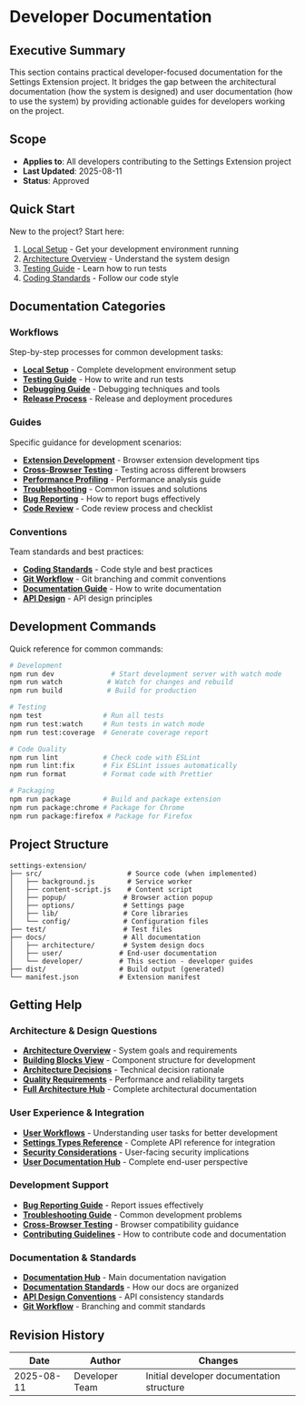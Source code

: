 # Developer Documentation

## Executive Summary

This section contains practical developer-focused documentation for the Settings Extension project. It bridges the gap between the architectural documentation (how the system is designed) and user documentation (how to use the system) by providing actionable guides for developers working on the project.

## Scope

- **Applies to**: All developers contributing to the Settings Extension project
- **Last Updated**: 2025-08-11
- **Status**: Approved

## Quick Start

New to the project? Start here:

1. [Local Setup](workflows/local-setup.md) - Get your development environment running
2. [Architecture Overview](../architecture/README.md) - Understand the system design
3. [Testing Guide](workflows/testing-guide.md) - Learn how to run tests
4. [Coding Standards](conventions/coding-standards.md) - Follow our code style

## Documentation Categories

### Workflows

Step-by-step processes for common development tasks:

- **[Local Setup](workflows/local-setup.md)** - Complete development environment setup
- **[Testing Guide](workflows/testing-guide.md)** - How to write and run tests
- **[Debugging Guide](workflows/debugging-guide.md)** - Debugging techniques and tools
- **[Release Process](workflows/release-process.md)** - Release and deployment procedures

### Guides

Specific guidance for development scenarios:

- **[Extension Development](guides/extension-development.md)** - Browser extension development tips
- **[Cross-Browser Testing](guides/cross-browser-testing.md)** - Testing across different browsers
- **[Performance Profiling](guides/performance-profiling.md)** - Performance analysis guide
- **[Troubleshooting](guides/troubleshooting.md)** - Common issues and solutions
- **[Bug Reporting](guides/bug-reporting.md)** - How to report bugs effectively
- **[Code Review](guides/code-review.md)** - Code review process and checklist

### Conventions

Team standards and best practices:

- **[Coding Standards](conventions/coding-standards.md)** - Code style and best practices
- **[Git Workflow](conventions/git-workflow.md)** - Git branching and commit conventions
- **[Documentation Guide](conventions/documentation-guide.md)** - How to write documentation
- **[API Design](conventions/api-design.md)** - API design principles

## Development Commands

Quick reference for common commands:

```bash
# Development
npm run dev              # Start development server with watch mode
npm run watch           # Watch for changes and rebuild
npm run build           # Build for production

# Testing
npm test               # Run all tests
npm run test:watch     # Run tests in watch mode
npm run test:coverage  # Generate coverage report

# Code Quality
npm run lint           # Check code with ESLint
npm run lint:fix       # Fix ESLint issues automatically
npm run format         # Format code with Prettier

# Packaging
npm run package        # Build and package extension
npm run package:chrome # Package for Chrome
npm run package:firefox # Package for Firefox
```

## Project Structure

```
settings-extension/
├── src/                     # Source code (when implemented)
│   ├── background.js        # Service worker
│   ├── content-script.js    # Content script
│   ├── popup/              # Browser action popup
│   ├── options/            # Settings page
│   ├── lib/                # Core libraries
│   └── config/             # Configuration files
├── test/                   # Test files
├── docs/                   # All documentation
│   ├── architecture/       # System design docs
│   ├── user/              # End-user documentation
│   └── developer/         # This section - developer guides
├── dist/                  # Build output (generated)
└── manifest.json          # Extension manifest
```

## Getting Help

### Architecture & Design Questions

- **[Architecture Overview](../architecture/01-introduction-goals.md)** - System goals and requirements
- **[Building Blocks View](../architecture/05-building-blocks.md)** - Component structure for development
- **[Architecture Decisions](../architecture/09-architecture-decisions/)** - Technical decision rationale
- **[Quality Requirements](../architecture/10-quality-requirements.md)** - Performance and reliability targets
- **[Full Architecture Hub](../architecture/README.md)** - Complete architectural documentation

### User Experience & Integration

- **[User Workflows](../user/how-to/)** - Understanding user tasks for better development
- **[Settings Types Reference](../user/reference/settings-types.md)** - Complete API reference for integration
- **[Security Considerations](../user/explanation/security.md)** - User-facing security implications
- **[User Documentation Hub](../user/README.md)** - Complete end-user perspective

### Development Support

- **[Bug Reporting Guide](guides/bug-reporting.md)** - Report issues effectively
- **[Troubleshooting Guide](guides/troubleshooting.md)** - Common development problems
- **[Cross-Browser Testing](guides/cross-browser-testing.md)** - Browser compatibility guidance
- **[Contributing Guidelines](../CONTRIBUTING.md)** - How to contribute code and documentation

### Documentation & Standards

- **[Documentation Hub](../README.md)** - Main documentation navigation
- **[Documentation Standards](../.documentation-standards.md)** - How our docs are organized
- **[API Design Conventions](conventions/api-design.md)** - API consistency standards
- **[Git Workflow](conventions/git-workflow.md)** - Branching and commit standards

## Revision History

| Date       | Author         | Changes                                   |
| ---------- | -------------- | ----------------------------------------- |
| 2025-08-11 | Developer Team | Initial developer documentation structure |
